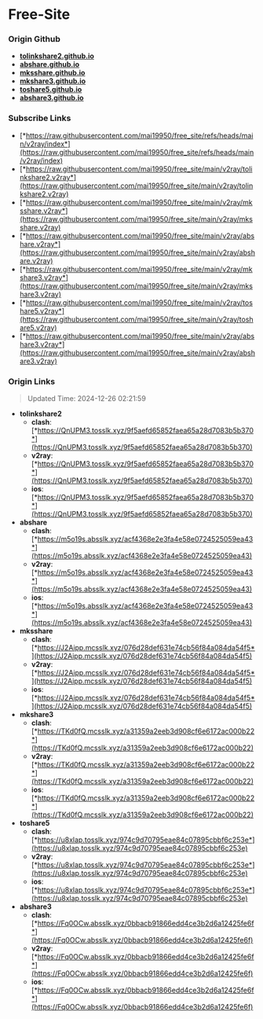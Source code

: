 # Free-Site

### Origin Github

- [**tolinkshare2.github.io**](https://github.com/tolinkshare2/tolinkshare2.github.io)
- [**abshare.github.io**](https://github.com/abshare/abshare.github.io)
- [**mksshare.github.io**](https://github.com/mksshare/mksshare.github.io)
- [**mkshare3.github.io**](https://github.com/mkshare3/mkshare3.github.io)
- [**toshare5.github.io**](https://github.com/toshare5/toshare5.github.io)
- [**abshare3.github.io**](https://github.com/abshare3/abshare3.github.io)

### Subscribe Links

- [*https://raw.githubusercontent.com/mai19950/free_site/refs/heads/main/v2ray/index*](https://raw.githubusercontent.com/mai19950/free_site/refs/heads/main/v2ray/index)
- [*https://raw.githubusercontent.com/mai19950/free_site/main/v2ray/tolinkshare2.v2ray*](https://raw.githubusercontent.com/mai19950/free_site/main/v2ray/tolinkshare2.v2ray)
- [*https://raw.githubusercontent.com/mai19950/free_site/main/v2ray/mksshare.v2ray*](https://raw.githubusercontent.com/mai19950/free_site/main/v2ray/mksshare.v2ray)
- [*https://raw.githubusercontent.com/mai19950/free_site/main/v2ray/abshare.v2ray*](https://raw.githubusercontent.com/mai19950/free_site/main/v2ray/abshare.v2ray)
- [*https://raw.githubusercontent.com/mai19950/free_site/main/v2ray/mkshare3.v2ray*](https://raw.githubusercontent.com/mai19950/free_site/main/v2ray/mkshare3.v2ray)
- [*https://raw.githubusercontent.com/mai19950/free_site/main/v2ray/toshare5.v2ray*](https://raw.githubusercontent.com/mai19950/free_site/main/v2ray/toshare5.v2ray)
- [*https://raw.githubusercontent.com/mai19950/free_site/main/v2ray/abshare3.v2ray*](https://raw.githubusercontent.com/mai19950/free_site/main/v2ray/abshare3.v2ray)

### Origin Links

> Updated Time: 2024-12-26 02:21:59

- **tolinkshare2**
  - **clash**: [*https://QnUPM3.tosslk.xyz/9f5aefd65852faea65a28d7083b5b370*](https://QnUPM3.tosslk.xyz/9f5aefd65852faea65a28d7083b5b370)
  - **v2ray**: [*https://QnUPM3.tosslk.xyz/9f5aefd65852faea65a28d7083b5b370*](https://QnUPM3.tosslk.xyz/9f5aefd65852faea65a28d7083b5b370)
  - **ios**: [*https://QnUPM3.tosslk.xyz/9f5aefd65852faea65a28d7083b5b370*](https://QnUPM3.tosslk.xyz/9f5aefd65852faea65a28d7083b5b370)
- **abshare**
  - **clash**: [*https://m5o19s.absslk.xyz/acf4368e2e3fa4e58e0724525059ea43*](https://m5o19s.absslk.xyz/acf4368e2e3fa4e58e0724525059ea43)
  - **v2ray**: [*https://m5o19s.absslk.xyz/acf4368e2e3fa4e58e0724525059ea43*](https://m5o19s.absslk.xyz/acf4368e2e3fa4e58e0724525059ea43)
  - **ios**: [*https://m5o19s.absslk.xyz/acf4368e2e3fa4e58e0724525059ea43*](https://m5o19s.absslk.xyz/acf4368e2e3fa4e58e0724525059ea43)
- **mksshare**
  - **clash**: [*https://J2Aipp.mcsslk.xyz/076d28def631e74cb56f84a084da54f5*](https://J2Aipp.mcsslk.xyz/076d28def631e74cb56f84a084da54f5)
  - **v2ray**: [*https://J2Aipp.mcsslk.xyz/076d28def631e74cb56f84a084da54f5*](https://J2Aipp.mcsslk.xyz/076d28def631e74cb56f84a084da54f5)
  - **ios**: [*https://J2Aipp.mcsslk.xyz/076d28def631e74cb56f84a084da54f5*](https://J2Aipp.mcsslk.xyz/076d28def631e74cb56f84a084da54f5)
- **mkshare3**
  - **clash**: [*https://TKd0fQ.mcsslk.xyz/a31359a2eeb3d908cf6e6172ac000b22*](https://TKd0fQ.mcsslk.xyz/a31359a2eeb3d908cf6e6172ac000b22)
  - **v2ray**: [*https://TKd0fQ.mcsslk.xyz/a31359a2eeb3d908cf6e6172ac000b22*](https://TKd0fQ.mcsslk.xyz/a31359a2eeb3d908cf6e6172ac000b22)
  - **ios**: [*https://TKd0fQ.mcsslk.xyz/a31359a2eeb3d908cf6e6172ac000b22*](https://TKd0fQ.mcsslk.xyz/a31359a2eeb3d908cf6e6172ac000b22)
- **toshare5**
  - **clash**: [*https://u8xlap.tosslk.xyz/974c9d70795eae84c07895cbbf6c253e*](https://u8xlap.tosslk.xyz/974c9d70795eae84c07895cbbf6c253e)
  - **v2ray**: [*https://u8xlap.tosslk.xyz/974c9d70795eae84c07895cbbf6c253e*](https://u8xlap.tosslk.xyz/974c9d70795eae84c07895cbbf6c253e)
  - **ios**: [*https://u8xlap.tosslk.xyz/974c9d70795eae84c07895cbbf6c253e*](https://u8xlap.tosslk.xyz/974c9d70795eae84c07895cbbf6c253e)
- **abshare3**
  - **clash**: [*https://Fq0OCw.absslk.xyz/0bbacb91866edd4ce3b2d6a12425fe6f*](https://Fq0OCw.absslk.xyz/0bbacb91866edd4ce3b2d6a12425fe6f)
  - **v2ray**: [*https://Fq0OCw.absslk.xyz/0bbacb91866edd4ce3b2d6a12425fe6f*](https://Fq0OCw.absslk.xyz/0bbacb91866edd4ce3b2d6a12425fe6f)
  - **ios**: [*https://Fq0OCw.absslk.xyz/0bbacb91866edd4ce3b2d6a12425fe6f*](https://Fq0OCw.absslk.xyz/0bbacb91866edd4ce3b2d6a12425fe6f)
